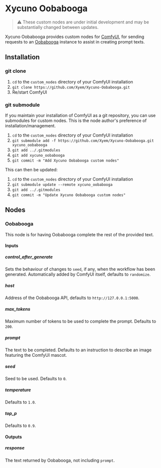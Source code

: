 # Xycuno Oobabooga

> :warning: These custom nodes are under initial development and may be
> substantially changed between updates.

Xycuno Oobabooga provides custom nodes for
[ComfyUI](https://github.com/comfyanonymous/ComfyUI), for sending requests to
an [Oobabooga](https://github.com/oobabooga/text-generation-webui) instance to
assist in creating prompt texts.

## Installation

### git clone

1. `cd` to the `custom_nodes` directory of your ComfyUI installation
2. `git clone https://github.com/Xyem/Xycuno-Oobabooga.git`
3. Re/start ComfyUI

### git submodule

If you maintain your installation of ComfyUI as a git repository, you can use
submodules for custom nodes. This is the node author's preference of
installation/management.

1. `cd` to the `custom_nodes` directory of your ComfyUI installation
2. `git submodule add -f https://github.com/Xyem/Xycuno-Oobabooga.git xycuno_oobabooga`
3. `git add ../.gitmodules`
4. `git add xycuno_oobabooga`
5. `git commit -m "Add Xycuno Oobabooga custom nodes"`

This can then be updated:
 
1. `cd` to the `custom_nodes` directory of your ComfyUI installation
2. `git submodule update --remote xycuno_oobabooga`
3. `git add ../.gitmodules`
4. `git commit -m "Update Xycuno Oobabooga custom nodes"`

## Nodes

### Oobabooga

This node is for having Oobabooga complete the rest of the provided text.

#### Inputs

##### control_after_generate

Sets the behaviour of changes to `seed`, if any, when the workflow has been
generated. Automatically added by ComfyUI itself, defaults to `randomize`.

##### host

Address of the Oobabooga API, defaults to `http://127.0.0.1:5000`.

##### max_tokens

Maximum number of tokens to be used to complete the prompt. Defaults to `200`.

##### prompt

The text to be completed. Defaults to an instruction to describe an image
featuring the ComfyUI mascot.

##### seed

Seed to be used. Defaults to `0`.

##### temperature

Defaults to `1.0`.

##### top_p

Defaults to `0.9`.

#### Outputs

##### response

The text returned by Oobabooga, not including `prompt`.
